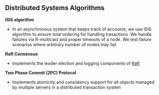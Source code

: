 Distributed Systems Algorithms
-----

**ISIS algorithm**
* In an asynchronous system that keeps track of accounts, we use ISIS algorithm to ensure total ordering for handling trasactions. We handle failures via R-multicast and proper timeouts of a node. We test failure scenarios where arbitrary number of nodes may fail

**Raft Consensus**
* Implements the leader election and logging components of <a href="https://raft.github.io/raft.pdf/" target="_blank">Raft</a>

**Two Phase Commit (2PC) Protocol**
* Implements atomicity and consistency support for all objects managed by multiple servers in a distributed transaction system